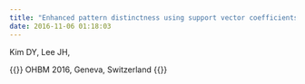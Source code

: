 ```yaml
---
title: "Enhanced pattern distinctness using support vector coefficients than multi-voxel beta values"
date: 2016-11-06 01:18:03
---
```


Kim DY, Lee JH, 

{{<format bright-green>}}
OHBM 2016, Geneva, Switzerland
{{</format>}}